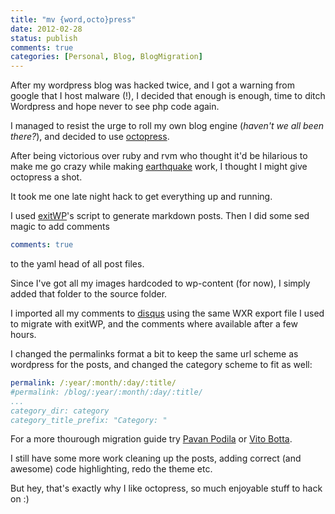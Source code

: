 ```yaml
---
title: "mv {word,octo}press"
date: 2012-02-28
status: publish
comments: true
categories: [Personal, Blog, BlogMigration]
---
```


After my wordpress blog was hacked twice, and I got a warning from google that I host malware (!), I decided that enough is enough, time to ditch Wordpress and hope never to see php code again.

I managed to resist the urge to roll my own blog engine (*haven't we all been there?*), and decided to use [octopress](http://octopress.org).

After being victorious over ruby and rvm who thought it'd be hilarious to make me go crazy while making [earthquake](https://github.com/jugyo/earthquake) work, I thought I might give octopress a shot.

It took me one late night hack to get everything up and running.

I used [exitWP](https://github.com/thomasf/exitwp)'s script to generate markdown posts.
Then I did some sed magic to add comments

```yaml
comments: true
``` 

to the yaml head of all post files.

Since I've got all my images hardcoded to wp-content (for now), I simply added that folder to the source folder.

I imported all my comments to [disqus](http://disqus.com) using the same WXR export file I used to migrate with exitWP, and the comments where available after a few hours.

I changed the permalinks format a bit to keep the same url scheme as wordpress for the posts, and changed the category scheme to fit as well:

```yaml
permalink: /:year/:month/:day/:title/
#permalink: /blog/:year/:month/:day/:title/
...
category_dir: category
category_title_prefix: "Category: "
```

For a more thourough migration guide try [Pavan Podila](http://blog.pixelingene.com/2011/09/switching-to-the-octopress-blogging-engine/) or [Vito Botta](http://vitobotta.com/how-to-migrate-from-wordpress-to-jekyll/).

I still have some more work cleaning up the posts, adding correct (and awesome) code highlighting, redo the theme etc.

But hey, that's exactly why I like octopress, so much enjoyable stuff to hack on :)
